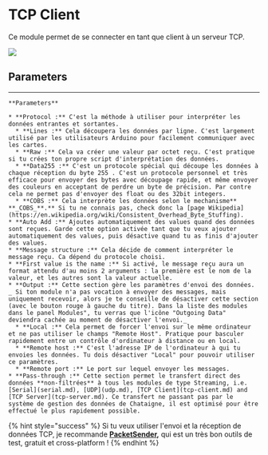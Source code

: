 # TCP Client

Ce module permet de se connecter en tant que client à un serveur TCP.

![](../../.gitbook/assets/tcpclient.png)

## Parameters

*   ****

    **Parameters**

    * **Protocol :** C'est la méthode à utiliser pour interpréter les données entrantes et sortantes.
      * **Lines :** Cela découpera les données par ligne. C'est largement utilisé par les utilisateurs Arduino pour facilement communiquer avec les cartes.
      * **Raw :** Cela va créer une valeur par octet reçu. C'est pratique si tu crées ton propre script d'interprétation des données.
      * **Data255 :** C'est un protocole spécial qui découpe les données à chaque réception du byte 255 . C'est un protocole personnel et très efficace pour envoyer des bytes avec découpage rapide, et même envoyer des couleurs en acceptant de perdre un byte de précision. Par contre cela ne permet pas d'envoyer des float ou des 32bit integers.
      * **COBS :** Cela interprète les données selon le mechanisme** **_COBS_**.** Si tu ne connais pas, check donc la [page Wikipedia](https://en.wikipedia.org/wiki/Consistent_Overhead_Byte_Stuffing).
    * **Auto Add :** Ajoutes automatiquement des values quand des données sont reçues. Garde cette option activée tant que tu veux ajouter automatiquement des values, puis désactive quand tu as finis d'ajouter des values.
    * **Message structure :** Cela décide de comment interpréter le message reçu. Ca dépend du protocole choisi.
    * **First value is the name :** Si activé, le message reçu aura un format attendu d'au moins 2 arguments : la première est le nom de la valeur, et les autres sont la valeur actuelle.
    * **Output :** Cette section gère les paramètres d'envoi des données. _ Si ton module n'a pas vocation à envoyer des messages, mais uniquement recevoir, alors je te conseille de désactiver cette section (avec le bouton rouge à gauche du titre). Dans la liste des modules dans le panel Modules", tu verras que l'icône "Outgoing Data" deviendra cachée au moment de désactiver l'envoi._
      * **Local :** Cela permet de forcer l'envoi sur le même ordinateur et ne pas utiliser le champs "Remote Host". Pratique pour basculer rapidement entre un contrôle d'ordinateur à distance ou en local.
      * **Remote host :** C'est l'adresse IP de l'ordinateur à qui tu envoies les données. Tu dois désactiver "Local" pour pouvoir utiliser ce paramètres.
      * **Remote port :** Le port sur lequel envoyer les messages.
    * **Pass-through :** Cette section permet le transfert direct des données **non-filtrées** à tous les modules de type Streaming, i.e. [Serial](serial.md), [UDP](udp.md), [TCP Client](tcp-client.md) and [TCP Server](tcp-server.md). Ce transfert ne passant pas par le système de gestion des données de Chataigne, il est optimisé pour être effectué le plus rapidement possible.

{% hint style="success" %}
Si tu veux utiliser l'envoi et la réception de données TCP,  je recommande [**PacketSender**](https://packetsender.com)**,** qui est un très bon outils de test, gratuit et cross-platform !
{% endhint %}
